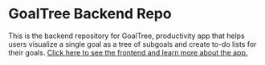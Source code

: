 # GoalTree Backend Repo

This is the backend repository for GoalTree, productivity app that helps users visualize a single goal as a tree of subgoals and create to-do lists for their goals. [Click here to see the frontend and learn more about the app.](https://github.com/justinakliu/ada-capstone-frontend)
